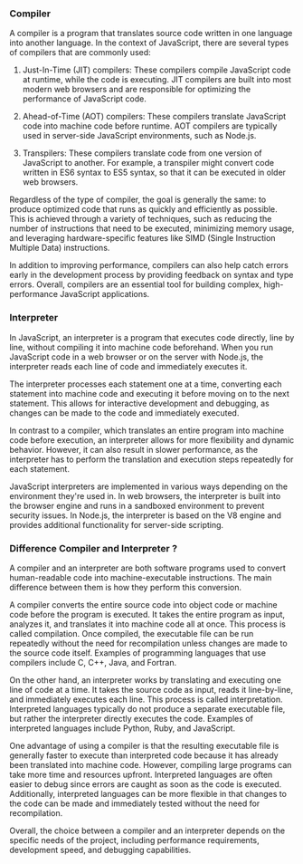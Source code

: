 ### Compiler

A compiler is a program that translates source code written in one language into another language. In the context of JavaScript, there are several types of compilers that are commonly used:

1. Just-In-Time (JIT) compilers: These compilers compile JavaScript code at runtime, while the code is executing. JIT compilers are built into most modern web browsers and are responsible for optimizing the performance of JavaScript code.

2. Ahead-of-Time (AOT) compilers: These compilers translate JavaScript code into machine code before runtime. AOT compilers are typically used in server-side JavaScript environments, such as Node.js.

3. Transpilers: These compilers translate code from one version of JavaScript to another. For example, a transpiler might convert code written in ES6 syntax to ES5 syntax, so that it can be executed in older web browsers.

Regardless of the type of compiler, the goal is generally the same: to produce optimized code that runs as quickly and efficiently as possible. This is achieved through a variety of techniques, such as reducing the number of instructions that need to be executed, minimizing memory usage, and leveraging hardware-specific features like SIMD (Single Instruction Multiple Data) instructions.

In addition to improving performance, compilers can also help catch errors early in the development process by providing feedback on syntax and type errors. Overall, compilers are an essential tool for building complex, high-performance JavaScript applications.

### Interpreter

In JavaScript, an interpreter is a program that executes code directly, line by line, without compiling it into machine code beforehand. When you run JavaScript code in a web browser or on the server with Node.js, the interpreter reads each line of code and immediately executes it.

The interpreter processes each statement one at a time, converting each statement into machine code and executing it before moving on to the next statement. This allows for interactive development and debugging, as changes can be made to the code and immediately executed.

In contrast to a compiler, which translates an entire program into machine code before execution, an interpreter allows for more flexibility and dynamic behavior. However, it can also result in slower performance, as the interpreter has to perform the translation and execution steps repeatedly for each statement.

JavaScript interpreters are implemented in various ways depending on the environment they're used in. In web browsers, the interpreter is built into the browser engine and runs in a sandboxed environment to prevent security issues. In Node.js, the interpreter is based on the V8 engine and provides additional functionality for server-side scripting.

### Difference Compiler and Interpreter ? 
A compiler and an interpreter are both software programs used to convert human-readable code into machine-executable instructions. The main difference between them is how they perform this conversion.

A compiler converts the entire source code into object code or machine code before the program is executed. It takes the entire program as input, analyzes it, and translates it into machine code all at once. This process is called compilation. Once compiled, the executable file can be run repeatedly without the need for recompilation unless changes are made to the source code itself. Examples of programming languages that use compilers include C, C++, Java, and Fortran.

On the other hand, an interpreter works by translating and executing one line of code at a time. It takes the source code as input, reads it line-by-line, and immediately executes each line. This process is called interpretation. Interpreted languages typically do not produce a separate executable file, but rather the interpreter directly executes the code. Examples of interpreted languages include Python, Ruby, and JavaScript.

One advantage of using a compiler is that the resulting executable file is generally faster to execute than interpreted code because it has already been translated into machine code. However, compiling large programs can take more time and resources upfront. Interpreted languages are often easier to debug since errors are caught as soon as the code is executed. Additionally, interpreted languages can be more flexible in that changes to the code can be made and immediately tested without the need for recompilation.

Overall, the choice between a compiler and an interpreter depends on the specific needs of the project, including performance requirements, development speed, and debugging capabilities.

